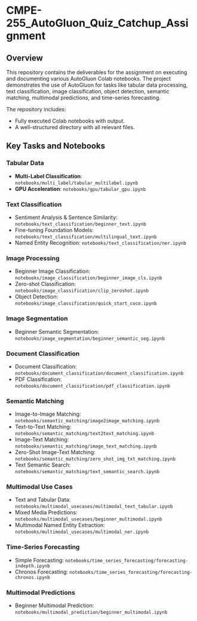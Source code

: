 # CMPE-255_AutoGluon_Quiz_Catchup_Assignment

## Overview
This repository contains the deliverables for the assignment on executing and documenting various AutoGluon Colab notebooks. The project demonstrates the use of AutoGluon for tasks like tabular data processing, text classification, image classification, object detection, semantic matching, multimodal predictions, and time-series forecasting.

The repository includes:
- Fully executed Colab notebooks with output.
- A well-structured directory with all relevant files.

## Key Tasks and Notebooks
### Tabular Data
- **Multi-Label Classification**: `notebooks/multi_label/tabular_multilabel.ipynb`
- **GPU Acceleration**: `notebooks/gpu/tabular_gpu.ipynb`

### Text Classification
- Sentiment Analysis & Sentence Similarity: `notebooks/text_classification/beginner_text.ipynb`
- Fine-tuning Foundation Models: `notebooks/text_classification/multilingual_text.ipynb`
- Named Entity Recognition: `notebooks/text_classification/ner.ipynb`

### Image Processing
- Beginner Image Classification: `notebooks/image_classification/beginner_image_cls.ipynb`
- Zero-shot Classification: `notebooks/image_classification/clip_zeroshot.ipynb`
- Object Detection: `notebooks/image_classification/quick_start_coco.ipynb`

### Image Segmentation
- Beginner Semantic Segmentation: `notebooks/image_segmentation/beginner_semantic_seg.ipynb`

### Document Classification
- Document Classification: `notebooks/document_classification/document_classification.ipynb`
- PDF Classification: `notebooks/document_classification/pdf_classification.ipynb`

### Semantic Matching
- Image-to-Image Matching: `notebooks/semantic_matching/image2image_matching.ipynb`
- Text-to-Text Matching: `notebooks/semantic_matching/text2text_matching.ipynb`
- Image-Text Matching: `notebooks/semantic_matching/image_text_matching.ipynb`
- Zero-Shot Image-Text Matching: `notebooks/semantic_matching/zero_shot_img_txt_matching.ipynb`
- Text Semantic Search: `notebooks/semantic_matching/text_semantic_search.ipynb`

### Multimodal Use Cases
- Text and Tabular Data: `notebooks/multimodal_usecases/multimodal_text_tabular.ipynb`
- Mixed Media Predictions: `notebooks/multimodal_usecases/beginner_multimodal.ipynb`
- Multimodal Named Entity Extraction: `notebooks/multimodal_usecases/multimodal_ner.ipynb`

### Time-Series Forecasting
- Simple Forecasting: `notebooks/time_series_forecasting/forecasting-indepth.ipynb`
- Chronos Forecasting: `notebooks/time_series_forecasting/forecasting-chronos.ipynb`

### Multimodal Predictions
- Beginner Multimodal Prediction: `notebooks/multimodal_prediction/beginner_multimodal.ipynb`
